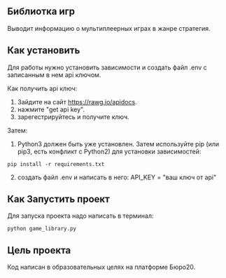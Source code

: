## Библиотка игр
Выводит информацию о мультиплеерных играх в жанре стратегия.

## Как установить
Для работы нужно установить зависимости и создать файл .env с записанным в нем api ключом.

Как получить api ключ:
1. Зайдите на сайт https://rawg.io/apidocs.
2. нажмите "get api key".
3. зарегестрируйтесь и получите ключ.

Затем:

1. Python3 должен быть уже установлен. Затем используйте pip (или pip3, есть конфликт с Python2) для установки зависимостей:

```pip install -r requirements.txt```

2. создать файл .env и написать в него:
API_KEY = "ваш ключ от api"
## Как Запустить проект
Для запуска проекта надо написать в терминал:

```python game_library.py```

## Цель проекта
Код написан в образовательных целях на платформе Бюро20.